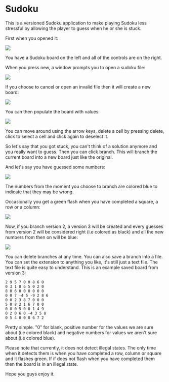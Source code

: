 # Sudoku

This is a versioned Sudoku application to make playing Sudoku less stressful by allowing the player to guess when he or she is stuck.

First when you opened it:

![](https://i.imgur.com/HfF3xoz.png)

You have a Sudoku board on the left and all of the controls are on the right.

When you press new, a window prompts you to open a sudoku file:

![](https://i.imgur.com/jQyMlCH.png)

If you choose to cancel or open an invalid file then it will create a new board:

![](https://i.imgur.com/xX6rSn9.png)

You can then populate the board with values:

![](https://i.imgur.com/BYro6ZO.png)

You can move around using the arrow keys, delete a cell by pressing delete, click to select a cell and click again to deselect it.

So let's say that you got stuck, you can't think of a solution anymore and you really want to guess. Then you can click branch. This will branch the current board into a new board just like the original.

And let's say you have guessed some numbers:

![](https://i.imgur.com/Rk8Euor.png)

The numbers from the moment you choose to branch are colored blue to indicate that they may be wrong.

Occasionally you get a green flash when you have completed a square, a row or a column:

![](https://i.imgur.com/kNA5RAK.png)

Now, if you branch version 2, a version 3 will be created and every guesses from version 2 will be considered right (i.e colored as black) and all the new numbers from then on will be blue:

![](https://i.imgur.com/CaN3mVF.png)

You can delete branches at any time. You can also save a branch into a file. You can set the extension to anything you like, it's still just a text file. The text file is quite easy to understand. This is an example saved board from version 3:

```
2 9 5 7 0 0 8 6 0 
0 3 1 8 6 5 0 2 0 
8 0 6 0 0 0 0 0 0 
0 0 7 -4 5 -9 2 8 6 
0 0 2 3 8 7 0 0 0 
5 0 8 2 1 6 7 0 0 
0 8 0 5 0 0 1 4 9 
0 2 0 6 0 -4 3 5 8 
0 5 4 0 0 8 6 7 2 
```

Pretty simple. "0" for blank, positive number for the values we are sure about (i.e colored black) and negative numbers for values we aren't sure about (i.e colored blue).

Please note that currently, it does not detect illegal states. The only time when it detects them is when you have completed a row, column or square and it flashes green. If if does not flash when you have completed them then the board is in an illegal state.

Hope you guys enjoy it.